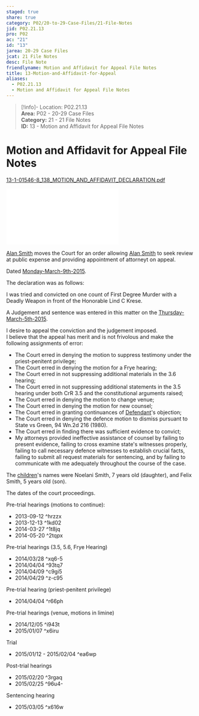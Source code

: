 ```yaml
---  
staged: true  
share: true  
category: P02/20-to-29-Case-Files/21-File-Notes  
jid: P02.21.13  
pro: P02  
ac: "21"  
id: "13"  
jarea: 20-29 Case Files  
jcat: 21 File Notes  
desc: File Note  
friendlyname: Motion and Affidavit for Appeal File Notes  
title: 13-Motion-and-Affidavit-for-Appeal  
aliases:  
  - P02.21.13  
  - Motion and Affidavit for Appeal File Notes  
---  
```

  
>[!info]- Location: P02.21.13  
>**Area:** P02 - 20-29 Case Files  
>**Category:** 21 - 21 File Notes  
>**ID:** 13 - Motion and Affidavit for Appeal File Notes  
  
# Motion and Affidavit for Appeal File Notes  
  
[13-1-01546-8_138_MOTION_AND_AFFIDAVIT_DECLARATION.pdf](../../../Cases/P02-Case-of-Susann-Smith/20-to-29-Case-Files/22-PDFs/28_13-1-01546-8_138_MOTION_AND_AFFIDAVIT_DECLARATION.pdf)  
  
![](../../../Cases/P02-Case-of-Susann-Smith/20-to-29-Case-Files/22-PDFs/28_13-1-01546-8_138_MOTION_AND_AFFIDAVIT_DECLARATION.pdf)  
  
[Alan Smith](../../70-to-79-People/72-Suspects-and-People-of-Interest/02-Alan-Smith.md.md) moves the Court for an order allowing [Alan Smith](../../70-to-79-People/72-Suspects-and-People-of-Interest/02-Alan-Smith.md.md) to seek review at public expense and providing appointment of attorneyt on appeal.  
  
Dated [Monday-March-9th-2015](../../10-to-19-Case-Dates/13-Investigation-Dates/56-2015-03-09-Monday-March-9th-2015.md).  
  
The declaration was as follows:  
  
I was tried and convicted on one count of First Degree Murder with a Deadly Weapon in front of the Honorable Lind C Krese.  
  
A Judgement and sentence was entered in this matter on the [Thursday-March-5th-2015](../../10-to-19-Case-Dates/13-Investigation-Dates/55-2015-03-05-Thursday-March-5th-2015.md).  
  
I desire to appeal the conviction and the judgement imposed.    
I believe that the appeal has merit and is not frivolous and make the following assignments of error:  
  
- The Court erred in denying the motion to suppress testimony under the priest-penitent privilege;  
- The Court erred in denying the motion for a Frye hearing;  
- The Court erred in not suppressing additional materials in the 3.6 hearing;  
- The Court erred in not suppressing additional statements in the 3.5 hearing under both CrR 3.5 and the constitutional arguments raised;  
- The Court erred in denying the motion to change venue;  
- The Court erred in denying the motion for new counsel;  
- The Court erred in granting continuances of [Defendant](../../70-to-79-People/72-Suspects-and-People-of-Interest/02-Alan-Smith.md.md.md)'s objection;  
- The Court erred in denying the defence motion to dismiss pursuant to State vs Green, 94 Wn.2d 216 (1980).  
- The Court erred in finding there was sufficient evidence to convict;  
- My attorneys provided ineffective assistance of counsel by failing to present evidence, failing to cross examine state's witnesses properly, failing to call necessary defence witnesses to establish crucial facts, failing to submit all request materials for sentencing, and by failing to communicate with me adequately throughout the course of the case.  
  
The [children](../../70-to-79-People/73-Family-and-Friends/08-Children.md)'s names were Noelani Smith, 7 years old (daughter), and Felix Smith, 5 years old (son).  
  
The dates of the court proceedings.  
  
Pre-trial hearings (motions to continue):  
  
- 2013-09-12 ^hrzzx  
- 2013-12-13 ^1kd02  
- 2014-03-27 ^1t8jq  
- 2014-05-20 ^2tqpx  
  
Pre-trial hearings (3.5, 5.6, Frye Hearing)  
  
- 2014/03/28 ^xq6-5  
- 2014/04/04 ^93tq7  
- 2014/04/09 ^c9gi5  
- 2014/04/29 ^z-c95  
  
Pre-trial hearing (priest-penitent privilege)  
  
- 2014/04/04 ^r66ph  
  
Pre-trial hearings (venue, motions in limine)  
  
- 2014/12/05 ^i943t  
- 2015/01/07 ^x6iru  
  
Trial  
  
- 2015/01/12 - 2015/02/04 ^ea6wp  
  
Post-trial hearings  
  
- 2015/02/20 ^3rgaq  
- 2015/02/25 ^96u4-  
  
Sentencing hearing  
  
- 2015/03/05 ^x616w  
